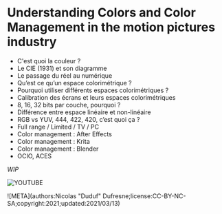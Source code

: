 # Understanding Colors and Color Management in the motion pictures industry

- C'est quoi la couleur ?
- Le CIE (1931) et son diagramme
- Le passage du réel au numérique
- Qu’est ce qu’un espace colorimétrique ?
- Pourquoi utiliser différents espaces colorimétriques ?
- Calibration des écrans et leurs espaces colorimétriques
- 8, 16, 32 bits par couche, pourquoi ?
- Différence entre espace linéaire et non-linéaire
- RGB vs YUV, 444, 422, 420, c’est quoi ça ?
- Full range / Limited / TV / PC
- Color management : After Effects
- Color management : Krita
- Color management : Blender
- OCIO, ACES

*WIP*

![YOUTUBE](m-lrOc2Fmck)

![META](authors:Nicolas "Duduf" Dufresne;license:CC-BY-NC-SA;copyright:2021;updated:2021/03/13)
